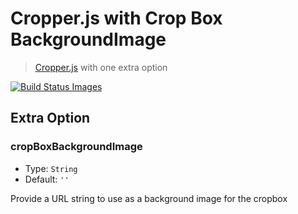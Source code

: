 # Cropper.js with Crop Box BackgroundImage

> [Cropper.js](https://github.com/fengyuanchen/cropperjs) with one extra option

[![Build Status Images](https://travis-ci.org/adamwatters/cropperjs.svg)](https://travis-ci.org/adamwatters/cropperjs)

## Extra Option 

### cropBoxBackgroundImage

- Type: `String`
- Default: `''`

Provide a URL string to use as a background image for the cropbox